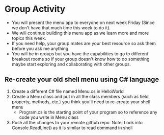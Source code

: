 # Group Activity
* You will present the menu app to everyone on next week Friday (Since we don't have that much time this week to do it).
* We will continue building this menu app as we learn more and more topics this week.
* If you need help, your group mates are your best resource so ask them before you ask me anything.
* You will be in groups but you have the capabilities to go to different breakout rooms so if your group doesn't know how to do something maybe start exploring and collaborating with other groups.
## Re-create your old shell menu using C# language
1. Create a different C# file named Menu.cs in HelloWorld
2. Create a Menu class and put in all the class members (such as field, property, methods, etc.) you think you'll need to re-create your shell menu
	* Program.cs is the starting point of your program so to reference any code you write in Menu class
3. Push all the changes to your remote github repo.
Note: Look into Console.ReadLine() as it is similar to read command in shell
